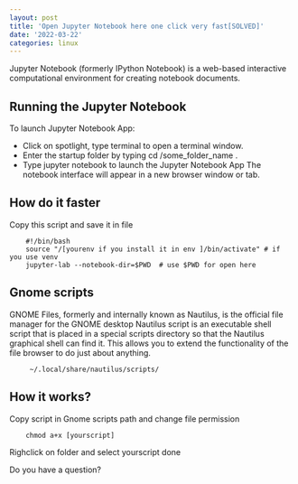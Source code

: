 ```yaml
---
layout: post
title: 'Open Jupyter Notebook here one click very fast[SOLVED]'
date: '2022-03-22'
categories: linux
---
```

Jupyter Notebook (formerly IPython Notebook) is a web-based interactive computational environment for creating notebook documents. 

## Running the Jupyter Notebook
    
To launch Jupyter Notebook App:
- Click on spotlight, type terminal to open a terminal window.
- Enter the startup folder by typing cd /some_folder_name .
- Type jupyter notebook to launch the Jupyter Notebook App The notebook interface will appear in a new browser window or tab.

## How do it faster

Copy  this script and save it in file 

        #!/bin/bash
        source "/[yourenv if you install it in env ]/bin/activate" # if you use venv
        jupyter-lab --notebook-dir=$PWD  # use $PWD for open here


## Gnome scripts

GNOME Files, formerly and internally known as Nautilus, is the official file manager for the GNOME desktop
Nautilus script is an executable shell script that is placed in a special scripts directory so that the Nautilus graphical shell can find it. This allows you to extend the functionality of the file browser to do just about anything.

         ~/.local/share/nautilus/scripts/

## How it works?

Copy script in Gnome scripts path and change file permission

        chmod a+x [yourscript]

Righclick on folder and select yourscript 
done

Do you have a question?
